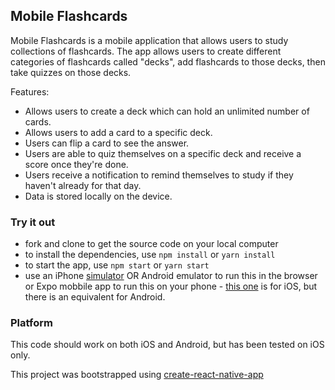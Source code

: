 ## Mobile Flashcards

Mobile Flashcards is a mobile application that allows users to study collections of flashcards. The app allows users to create different categories of flashcards called "decks", add flashcards to those decks, then take quizzes on those decks.  

Features:
* Allows users to create a deck which can hold an unlimited number of cards.
* Allows users to add a card to a specific deck.
* Users can flip a card to see the answer.
* Users are able to quiz themselves on a specific deck and receive a score once they're done.
* Users receive a notification to remind themselves to study if they haven't already for that day.
* Data is stored locally on the device.

### Try it out

* fork and clone to get the source code on your local computer
* to install the dependencies, use `npm install` or `yarn install`
* to start the app, use `npm start` or `yarn start`
* use an iPhone [simulator](https://developer.apple.com/xcode/) OR Android emulator to run this in the browser or Expo mobbile app to run this on your phone - [this one](https://itunes.apple.com/app/apple-store/id982107779) is for iOS, but there is an equivalent for Android.

### Platform

This code should work on both iOS and Android, but has been tested on iOS only.

This project was bootstrapped using [create-react-native-app](https://github.com/react-community/create-react-native-app)
